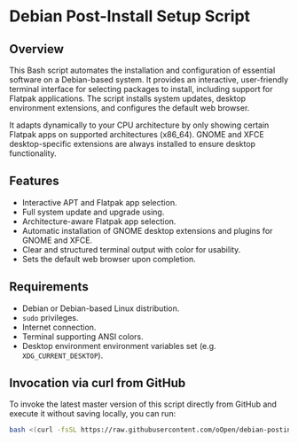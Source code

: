 # Debian Post-Install Setup Script

## Overview
This Bash script automates the installation and configuration of essential software on a Debian-based system.
It provides an interactive, user-friendly terminal interface for selecting packages to install, including support for Flatpak applications. The script installs system updates, desktop environment extensions, and configures the default web browser.

It adapts dynamically to your CPU architecture by only showing certain Flatpak apps on supported architectures (x86_64).
GNOME and XFCE desktop-specific extensions are always installed to ensure desktop functionality.

## Features
- Interactive APT and Flatpak app selection.
- Full system update and upgrade using.
- Architecture-aware Flatpak app selection.
- Automatic installation of GNOME desktop extensions and plugins for GNOME and XFCE.
- Clear and structured terminal output with color for usability.
- Sets the default web browser upon completion.

## Requirements
- Debian or Debian-based Linux distribution.
- `sudo` privileges.
- Internet connection.
- Terminal supporting ANSI colors.
- Desktop environment environment variables set (e.g. `XDG_CURRENT_DESKTOP`).

## Invocation via curl from GitHub

To invoke the latest master version of this script directly from GitHub and execute it without saving locally, you can run:

```sh
bash <(curl -fsSL https://raw.githubusercontent.com/oOpen/debian-postinstall-apps/master/debian-postinstall-apps.sh)
 ```
